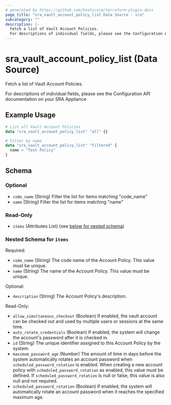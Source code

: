 ```yaml
---
# generated by https://github.com/hashicorp/terraform-plugin-docs
page_title: "sra_vault_account_policy_list Data Source - sra"
subcategory: ""
description: |-
  Fetch a list of Vault Account Policies.
  For descriptions of individual fields, please see the Configuration API documentation on your SRA Appliance
---
```


# sra_vault_account_policy_list (Data Source)

Fetch a list of Vault Account Policies.

For descriptions of individual fields, please see the Configuration API documentation on your SRA Appliance

## Example Usage

```terraform
# List all Vault Account Policies
data "sra_vault_account_policy_list" "all" {}

# Filter by name
data "sra_vault_account_policy_list" "filtered" {
  name = "Test Policy"
}
```

<!-- schema generated by tfplugindocs -->
## Schema

### Optional

- `code_name` (String) Filter the list for items matching "code_name"
- `name` (String) Filter the list for items matching "name"

### Read-Only

- `items` (Attributes List) (see [below for nested schema](#nestedatt--items))

<a id="nestedatt--items"></a>
### Nested Schema for `items`

Required:

- `code_name` (String) The code name of the Account Policy. This value must be unique.
- `name` (String) The name of the Account Policy. This value must be unique.

Optional:

- `description` (String) The Account Policy's description.

Read-Only:

- `allow_simultaneous_checkout` (Boolean) If enabled, the vault account can be checked out and used by multiple users or sessions at the same time.
- `auto_rotate_credentials` (Boolean) If enabled, the system will change the account's password after it is checked in.
- `id` (String) The unique identifier assigned to this Account Policy by the system.
- `maximum_password_age` (Number) The amount of time in days before the system automatically rotates an account password when `scheduled_password_rotation` is enabled. When creating a new account policy with `scheduled_password_rotation` as enabled, this value must be defined. If `scheduled_password_rotation` is null or false, this value is also null and not required.
- `scheduled_password_rotation` (Boolean) If enabled, the system will automatically rotate an account password when it reaches the specified maximum age.
